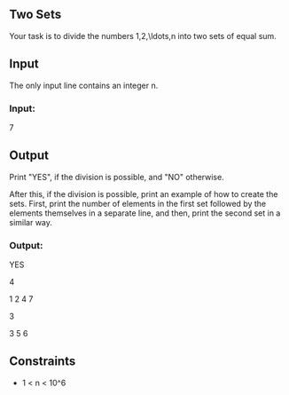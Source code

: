 ## Two Sets
Your task is to divide the numbers 1,2,\ldots,n into two sets of equal sum.

## Input
The only input line contains an integer n.
### Input:
7

## Output
Print "YES", if the division is possible, and "NO" otherwise.

After this, if the division is possible, print an example of how to create the sets. First, print the number of elements in the first set followed by the elements themselves in a separate line, and then, print the second set in a similar way.
### Output:
YES

4

1 2 4 7

3

3 5 6

## Constraints

 * 1 < n < 10^6

